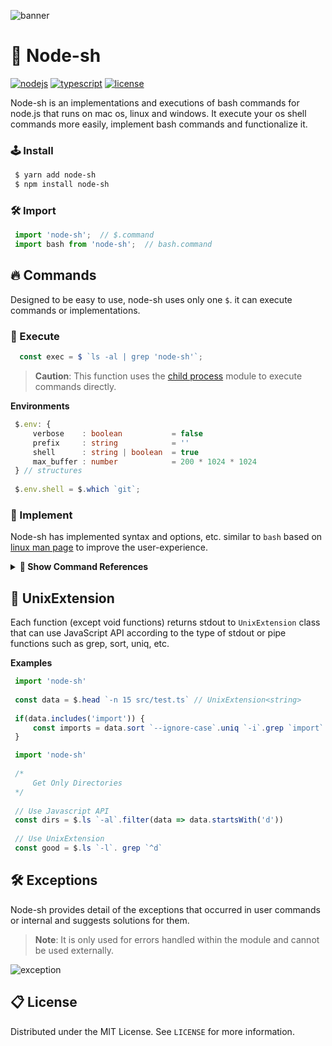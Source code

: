 ![banner](https://user-images.githubusercontent.com/41784860/168438812-90eed635-2fe3-477e-8a25-6527036bffce.png)

# 🎉 Node-sh
[![nodejs](https://img.shields.io/badge/NodeJS-339933?style=for-the-badge&logo=Node.js&logoColor=fff)](https://nodejs.org/)
[![typescript](https://img.shields.io/badge/TypeScript-3178C6?style=for-the-badge&logo=TypeScript&logoColor=fff)](https://www.typescriptlang.org/)
[![license](https://img.shields.io/badge/license-MIT-9999FF?style=for-the-badge)](/LICENSE)

Node-sh is an implementations and executions of bash commands for node.js that runs on mac os, linux and windows.
It execute your os shell commands more easily, implement bash commands and functionalize it.

### 🕹 Install
```bash
 $ yarn add node-sh
 $ npm install node-sh
```
### 🛠️ Import
```typescript
 import 'node-sh';  // $.command
 import bash from 'node-sh';  // bash.command
```

## 🔥 Commands
Designed to be easy to use, node-sh uses only one `$`. it can execute commands or implementations.

### 🔐 Execute
```typescript
  const exec = $ `ls -al | grep 'node-sh'`;
```
> **Caution**: This function uses the [child process](https://nodejs.org/api/child_process.html) module to execute commands directly.

**Environments**
```typescript
 $.env: {
     verbose    : boolean           = false
     prefix     : string            = ''
     shell      : string | boolean  = true
     max_buffer : number            = 200 * 1024 * 1024
 } // structures
 
 $.env.shell = $.which `git`;
```

### 📌 Implement
Node-sh has implemented syntax and options, etc. similar to `bash` based on [linux man page](https://man7.org/linux/man-pages/) to improve the user-experience.

<details markdown="1">
  <summary><b>📁 Show Command References</b></summary>

</details>

## 🔗 UnixExtension
Each function (except void functions) returns stdout to `UnixExtension` class that can use JavaScript API according to the type of stdout or pipe functions such as grep, sort, uniq, etc.

**Examples**
```typescript
 import 'node-sh'
 
 const data = $.head `-n 15 src/test.ts` // UnixExtension<string>
 
 if(data.includes('import')) {
     const imports = data.sort `--ignore-case`.uniq `-i`.grep `import`
 }
```

```typescript
 import 'node-sh'
 
 /*
     Get Only Directories
 */
 
 // Use Javascript API
 const dirs = $.ls `-al`.filter(data => data.startsWith('d'))
 
 // Use UnixExtension
 const good = $.ls `-l`. grep `^d`
```

##  🛠  Exceptions
Node-sh provides detail of the exceptions that occurred in user commands or internal and suggests solutions for them.
> **Note**: It is only used for errors handled within the module and cannot be used externally.

![exception](https://user-images.githubusercontent.com/41784860/177758975-93b8b637-8906-457d-9424-354428ffbc82.png)

## 📋 License
Distributed under the MIT License. See ```LICENSE``` for more information.
